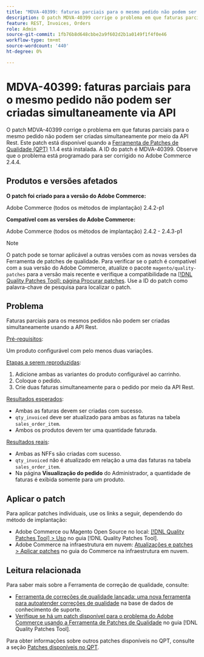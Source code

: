 ```yaml
---
title: "MDVA-40399: faturas parciais para o mesmo pedido não podem ser criadas simultaneamente via API"
description: O patch MDVA-40399 corrige o problema em que faturas parciais para o mesmo pedido não podem ser criadas simultaneamente por meio da API Rest. Este patch está disponível quando a [Ferramenta de correções de qualidade (QPT)](https://experienceleague.adobe.com/pt-br/docs/commerce-knowledge-base/kb/announcements/commerce-announcements/magento-quality-patches-released-new-tool-to-self-serve-quality-patches) 1.1.4 está instalada. A ID do patch é MDVA-40399. Observe que o problema está programado para ser corrigido no Adobe Commerce 2.4.4.
feature: REST, Invoices, Orders
role: Admin
source-git-commit: 1fb76b8d648cbbe2a9f602d2b1a0149f1f4f0e46
workflow-type: tm+mt
source-wordcount: '440'
ht-degree: 0%

---
```


# MDVA-40399: faturas parciais para o mesmo pedido não podem ser criadas simultaneamente via API

O patch MDVA-40399 corrige o problema em que faturas parciais para o mesmo pedido não podem ser criadas simultaneamente por meio da API Rest. Este patch está disponível quando a [Ferramenta de Patches de Qualidade (QPT)](https://experienceleague.adobe.com/pt-br/docs/commerce-knowledge-base/kb/announcements/commerce-announcements/magento-quality-patches-released-new-tool-to-self-serve-quality-patches) 1.1.4 está instalada. A ID do patch é MDVA-40399. Observe que o problema está programado para ser corrigido no Adobe Commerce 2.4.4.

## Produtos e versões afetados

**O patch foi criado para a versão do Adobe Commerce:**

Adobe Commerce (todos os métodos de implantação) 2.4.2-p1

**Compatível com as versões do Adobe Commerce:**

Adobe Commerce (todos os métodos de implantação) 2.4.2 - 2.4.3-p1

>[!NOTE]
>
>O patch pode se tornar aplicável a outras versões com as novas versões da Ferramenta de patches de qualidade. Para verificar se o patch é compatível com a sua versão do Adobe Commerce, atualize o pacote `magento/quality-patches` para a versão mais recente e verifique a compatibilidade na [[!DNL Quality Patches Tool]: página Procurar patches](https://experienceleague.adobe.com/pt-br/docs/commerce-knowledge-base/kb/announcements/commerce-announcements/magento-quality-patches-released-new-tool-to-self-serve-quality-patches). Use a ID do patch como palavra-chave de pesquisa para localizar o patch.

## Problema

Faturas parciais para os mesmos pedidos não podem ser criadas simultaneamente usando a API Rest.

<u>Pré-requisitos</u>:

Um produto configurável com pelo menos duas variações.

<u>Etapas a serem reproduzidas</u>:

1. Adicione ambas as variantes do produto configurável ao carrinho.
1. Coloque o pedido.
1. Crie duas faturas simultaneamente para o pedido por meio da API Rest.

<u>Resultados esperados</u>:

* Ambas as faturas devem ser criadas com sucesso.
* `qty_invoiced` deve ser atualizado para ambas as faturas na tabela `sales_order_item`.
* Ambos os produtos devem ter uma quantidade faturada.

<u>Resultados reais</u>:

* Ambas as NFFs são criadas com sucesso.
* `qty_invoiced` não é atualizado em relação a uma das faturas na tabela `sales_order_item`.
* Na página **Visualização do pedido** do Administrador, a quantidade de faturas é exibida somente para um produto.

## Aplicar o patch

Para aplicar patches individuais, use os links a seguir, dependendo do método de implantação:

* Adobe Commerce ou Magento Open Source no local: [[!DNL Quality Patches Tool] > Uso](/help/tools/quality-patches-tool/usage.md) no guia [!DNL Quality Patches Tool].
* Adobe Commerce na infraestrutura em nuvem: [Atualizações e patches > Aplicar patches](https://experienceleague.adobe.com/docs/commerce-cloud-service/user-guide/develop/upgrade/apply-patches.html?lang=pt-BR) no guia do Commerce na infraestrutura em nuvem.

## Leitura relacionada

Para saber mais sobre a Ferramenta de correção de qualidade, consulte:

* [Ferramenta de correções de qualidade lançada: uma nova ferramenta para autoatender correções de qualidade](https://experienceleague.adobe.com/pt-br/docs/commerce-knowledge-base/kb/announcements/commerce-announcements/magento-quality-patches-released-new-tool-to-self-serve-quality-patches) na base de dados de conhecimento de suporte.
* [Verifique se há um patch disponível para o problema do Adobe Commerce usando a Ferramenta de Patches de Qualidade](/help/tools/quality-patches-tool/patches-available-in-qpt/check-patch-for-magento-issue-with-magento-quality-patches.md) no guia [!DNL Quality Patches Tool].

Para obter informações sobre outros patches disponíveis no QPT, consulte a seção [Patches disponíveis no QPT](https://experienceleague.adobe.com/tools/commerce-quality-patches/index.html?lang=pt-BR).
